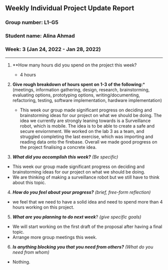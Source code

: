 
## Weekly Individual Project Update Report
### Group number: L1-G5
### Student name: Alina Ahmad
### Week: 3 (Jan 24, 2022 - Jan 28, 2022)
___
1. **How many hours did you spend on the project this week? 
    - 4 hours

2. **Give rough breakdown of hours spent on 1-3 of the following:***
   (meetings, information gathering, design, research, brainstorming, evaluating options, prototyping options, writing/documenting, refactoring, testing, software implementation, hardware implementation)
   
   - This week our group made significant progress on deciding and brainstorming ideas for our project on what we should be doing. 
   The idea we currently are strongly leaning towards is a Surveillance robot, which is mobile. 
   The idea is to be able to create a safe and secure enviornment.
   We worked on the lab 3 as a team, and struggled completing the last exercise, which was importing and reading data onto the firebase.
   Overall we made good progress on the project finalising a concrete idea.
   
   
3. ***What did you accomplish this week?*** _(Be specific)_
  - This week our group made significant progress on deciding and brainstorming ideas for our project on what we should be doing. 
  - We are thinking of making a surveillance robot but we still have to think about this topic. 
  
4. ***How do you feel about your progress?*** _(brief, free-form reflection)_
  - we feel that we need to have a solid idea and need to spend more than 4 hours working on this project.
  
5. ***What are you planning to do next week***? _(give specific goals)_
  - We will start working on the first draft of the proposal after having a final topic.
  - Arrange more group meetings this week. 
6. ***Is anything blocking you that you need from others?*** _(What do you need from whom)_
  - Nothing. 
